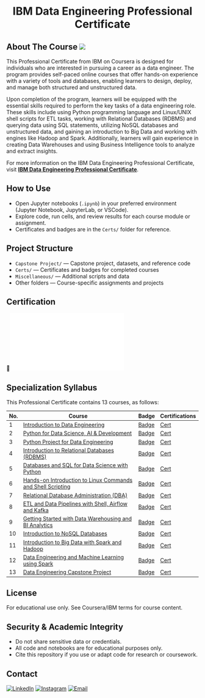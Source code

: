 <h1 align="center"> IBM Data Engineering Professional Certificate </h1>

## About The Course <img src="https://img.shields.io/badge/IBM%20Cloud-1261FE?style=for-the-badge&logo=IBM%20Cloud&logoColor=white"/>

This Professional Certificate from IBM on Coursera is designed for individuals who are interested in pursuing a career as a data engineer. The program provides self-paced online courses that offer hands-on experience with a variety of tools and databases, enabling learners to design, deploy, and manage both structured and unstructured data.

Upon completion of the program, learners will be equipped with the essential skills required to perform the key tasks of a data engineering role. These skills include using Python programming language and Linux/UNIX shell scripts for ETL tasks, working with Relational Databases (RDBMS) and querying data using SQL statements, utilizing NoSQL databases and unstructured data, and gaining an introduction to Big Data and working with engines like Hadoop and Spark. Additionally, learners will gain experience in creating Data Warehouses and using Business Intelligence tools to analyze and extract insights.

For more information on the IBM Data Engineering Professional Certificate, visit <a href=https://www.coursera.org/professional-certificates/ibm-data-engineer><strong>IBM Data Engineering Professional Certificate</strong></a>.

## How to Use

- Open Jupyter notebooks (`.ipynb`) in your preferred environment (Jupyter Notebook, JupyterLab, or VSCode).
- Explore code, run cells, and review results for each course module or assignment.
- Certificates and badges are in the `Certs/` folder for reference.

## Project Structure
- `Capstone Project/` — Capstone project, datasets, and reference code
- `Certs/` — Certificates and badges for completed courses
- `Miscellaneous/` — Additional scripts and data
- Other folders — Course-specific assignments and projects

## Certification

📑![Tsang Yu's IBM Data Engineering Professional Certificate](./Certs/13.IBM%20Data%20Engineering.pdf)

## Specialization Syllabus

This Professional Certificate contains 13 courses, as follows:

| No.  | Course       | Badge       | Certifications    |
| ---- | ------------| ------------ | ----------------- |
| 1    | [Introduction to Data Engineering](https://www.coursera.org/learn/introduction-to-data-engineering?specialization=ibm-data-engineer)     | [Badge](https://www.credly.com/badges/48f67a8b-564b-4ad4-9184-55a93097a9f2/public_url)    | [Cert](./Certs/1.Introduction%20to%20Data%20Engineering.pdf)  |
| 2    | [Python for Data Science, AI & Development](https://www.coursera.org/learn/python-for-applied-data-science-ai?specialization=ibm-data-engineer)    | [Badge](https://www.credly.com/badges/6a140b6b-7d43-4ca1-91b2-bc7c9b70e5f4/public_url)    | [Cert](./Certs/2.Python%20for%20Data%20Science,%20AI%20&%20Development.pdf)   |
| 3    | [Python Project for Data Engineering](https://www.coursera.org/learn/python-project-for-data-engineering?specialization=ibm-data-engineer)     | [Badge](https://www.credly.com/badges/c6b93b92-8126-4b65-ad51-fa6814f8a766/public_url)    | [Cert](./Certs/3.Python%20Project%20for%20Data%20Engineering.pdf)   |
| 4    | [Introduction to Relational Databases (RDBMS)](https://www.coursera.org/learn/introduction-to-relational-databases?specialization=ibm-data-engineer)    | [Badge](https://www.credly.com/badges/0e7e76ed-9d83-4006-9168-d31c833f38f7/public_url)    | [Cert](./Certs/4.Introduction%20to%20Relational%20Databases%20(RDBMS).pdf)   |
| 5    | [Databases and SQL for Data Science with Python](https://www.coursera.org/learn/sql-data-science?specialization=ibm-data-engineer)     | [Badge](https://www.credly.com/badges/27a9b881-222a-44c8-800c-26b8546154c0/public_url)    | [Cert](./Certs/5.Databases%20and%20SQL%20for%20Data%20Science%20with%20Python.pdf)   |
| 6    | [Hands-on Introduction to Linux Commands and Shell Scripting](https://www.coursera.org/learn/hands-on-introduction-to-linux-commands-and-shell-scripting?specialization=ibm-data-engineer)     | [Badge](https://www.credly.com/badges/81a3b98f-4bd0-408b-b098-97b328146f8b/public_url)    | [Cert](./Certs/6.Hands-on%20Introduction%20to%20Linux%20Commands%20and%20Shell%20Scripting.pdf)   |
| 7    | [Relational Database Administration (DBA)](https://www.coursera.org/learn/relational-database-administration?specialization=ibm-data-engineer)    | [Badge](https://www.credly.com/badges/622f67cd-2f71-414f-8059-35e4ef2a1512/public_url)    | [Cert](./Certs/7.Relational%20Database%20Administration%20(DBA).pdf)   |
| 8    | [ETL and Data Pipelines with Shell, Airflow and Kafka](https://www.coursera.org/learn/etl-and-data-pipelines-shell-airflow-kafka?specialization=ibm-data-engineer)     | [Badge](https://www.credly.com/badges/85928a83-2365-4e82-8f1a-f8eb0cbeef49/public_url)    | [Cert](./Certs/8.ETL%20and%20Data%20Pipelines%20with%20Shell,%20Airflow%20and%20Kafka.pdf)   |
| 9    | [Getting Started with Data Warehousing and BI Analytics](https://www.coursera.org/learn/getting-started-with-data-warehousing-and-bi-analytics?specialization=ibm-data-engineer)     | [Badge](https://www.credly.com/badges/7af64d1f-761a-4d01-ab56-d20aa38aa8cf/public_url)    | [Cert](./Certs/9.Getting%20Started%20with%20Data%20Warehousing%20and%20BI%20Analytics.pdf)   |
| 10    | [Introduction to NoSQL Databases](https://www.coursera.org/learn/introduction-to-nosql-databases?specialization=ibm-data-engineer)     | [Badge](https://www.credly.com/badges/14e4a5d2-fa19-4358-989f-b60796350ee0/public_url)    | [Cert](./Certs/10.Introduction%20to%20NoSQL%20Databases.pdf)   |
| 11    | [Introduction to Big Data with Spark and Hadoop](https://www.coursera.org/learn/introduction-to-big-data-with-spark-hadoop?specialization=ibm-data-engineer)     | [Badge](https://www.credly.com/badges/1df4897d-b259-4e22-8753-1f61ad66a0e3/public_url)    | [Cert](./Certs/11.Introduction%20to%20Big%20Data%20with%20Spark%20and%20Hadoop.pdf)   |
| 12    | [Data Engineering and Machine Learning using Spark](https://www.coursera.org/learn/data-engineering-and-machine-learning-using-spark?specialization=ibm-data-engineer)     | [Badge](https://www.credly.com/badges/1d8b3507-1071-4140-ac7b-ae1b58d024e6/public_url)    | [Cert](./Certs/12.Data%20Engineering%20and%20Machine%20Learning%20using%20Spark.pdf)   |
| 13    | [Data Engineering Capstone Project](https://www.coursera.org/learn/data-enginering-capstone-project?specialization=ibm-data-engineer)     | [Badge](https://www.credly.com/badges/1146837e-d383-4900-b98a-a4e7011a69af/public_url)    | [Cert](./Certs/13.IBM%20Data%20Engineering.pdf)   |

## License
For educational use only. See Coursera/IBM terms for course content.

## Security & Academic Integrity
- Do not share sensitive data or credentials.
- All code and notebooks are for educational purposes only.
- Cite this repository if you use or adapt code for research or coursework.

## Contact

<a href="https://www.linkedin.com/in/tsangyu/"><img alt="LinkedIn" src="https://img.shields.io/badge/LinkedIn-TSANG%20Yu%20-blue?style=plastic&logo=linkedin"></a>
<a href="https://www.instagram.com/tsang_yu/"><img alt="Instagram" src="https://img.shields.io/badge/Instagram-tsang__yu-blue?style=plastic&logo=instagram"></a>
<a href="mailto:tsangyu@outlook.com"><img alt="Email" src="https://img.shields.io/badge/Email-tsangyu@outlook.com-blue?style=plastic&logo=gmail"></a>

